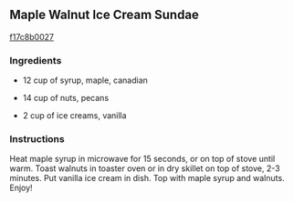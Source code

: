 ## Maple Walnut Ice Cream Sundae

[f17c8b0027](http://www.food.com/recipe/maple-walnut-ice-cream-sundae-164531)

### Ingredients

 - 12 cup of syrup, maple, canadian

 - 14 cup of nuts, pecans

 - 2 cup of ice creams, vanilla

### Instructions

Heat maple syrup in microwave for 15 seconds, or on top of stove until warm. Toast walnuts in toaster oven or in dry skillet on top of stove, 2-3 minutes. Put vanilla ice cream in dish. Top with maple syrup and walnuts. Enjoy!